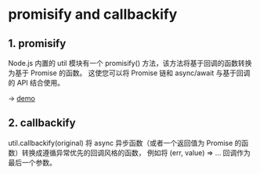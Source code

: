 # promisify and callbackify

## 1. promisify
Node.js 内置的 util 模块有一个 promisify() 方法，该方法将基于回调的函数转换为基于 Promise 的函数。
这使您可以将 Promise 链和 async/await 与基于回调的 API 结合使用。

-> [demo](./promisify.js)

## 2. callbackify
util.callbackify(original) 将 async 异步函数（或者一个返回值为 Promise 的函数）转换成遵循异常优先的回调风格的函数，
例如将 (err, value) => ... 回调作为最后一个参数。
